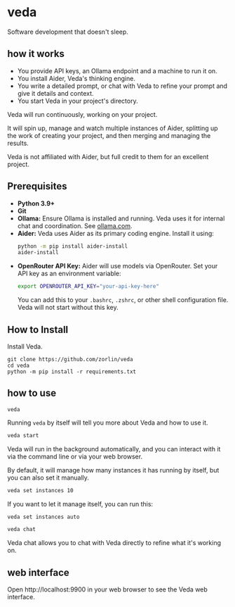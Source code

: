 # veda

Software development that doesn't sleep.

## how it works
* You provide API keys, an Ollama endpoint and a machine to run it on.
* You install Aider, Veda's thinking engine.
* You write a detailed prompt, or chat with Veda to refine your prompt and give it details and context.
* You start Veda in your project's directory.

Veda will run continuously, working on your project.

It will spin up, manage and watch multiple instances of Aider,
splitting up the work of creating your project,
and then merging and managing the results.

Veda is not affiliated with Aider, but full credit to them for an excellent project.

## Prerequisites

*   **Python 3.9+**
*   **Git**
*   **Ollama:** Ensure Ollama is installed and running. Veda uses it for internal chat and coordination. See [ollama.com](https://ollama.com/).
*   **Aider:** Veda uses Aider as its primary coding engine. Install it using:
    ```bash
    python -m pip install aider-install
    aider-install
    ```
*   **OpenRouter API Key:** Aider will use models via OpenRouter. Set your API key as an environment variable:
    ```bash
    export OPENROUTER_API_KEY="your-api-key-here"
    ```
    You can add this to your `.bashrc`, `.zshrc`, or other shell configuration file. Veda will not start without this key.

## How to Install

Install Veda.
```
git clone https://github.com/zorlin/veda
cd veda
python -m pip install -r requirements.txt
```


## how to use
```
veda
```

Running `veda` by itself will tell you more about Veda and how to use it.

```bash
veda start
```

Veda will run in the background automatically, 
and you can interact with it via the command line or via your web browser.

By default, it will manage how many instances it has running by itself,
but you can also set it manually.

```bash
veda set instances 10
```

If you want to let it manage itself, you can run this:
```bash
veda set instances auto
```


```bash
veda chat
```
Veda chat allows you to chat with Veda directly to refine what it's working on.

## web interface
Open http://localhost:9900 in your web browser to see the Veda web interface.
